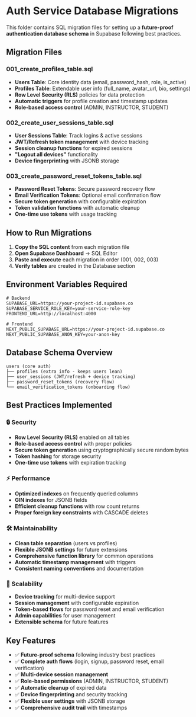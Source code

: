 # Auth Service Database Migrations

This folder contains SQL migration files for setting up a **future-proof authentication database schema** in Supabase following best practices.

## Migration Files

### 001_create_profiles_table.sql
- **Users Table**: Core identity data (email, password_hash, role, is_active)
- **Profiles Table**: Extendable user info (full_name, avatar_url, bio, settings)
- **Row Level Security (RLS)** policies for data protection
- **Automatic triggers** for profile creation and timestamp updates
- **Role-based access control** (ADMIN, INSTRUCTOR, STUDENT)

### 002_create_user_sessions_table.sql
- **User Sessions Table**: Track logins & active sessions
- **JWT/Refresh token management** with device tracking
- **Session cleanup functions** for expired sessions
- **"Logout all devices"** functionality
- **Device fingerprinting** with JSONB storage

### 003_create_password_reset_tokens_table.sql
- **Password Reset Tokens**: Secure password recovery flow
- **Email Verification Tokens**: Optional email confirmation flow
- **Secure token generation** with configurable expiration
- **Token validation functions** with automatic cleanup
- **One-time use tokens** with usage tracking

## How to Run Migrations

1. **Copy the SQL content** from each migration file
2. **Open Supabase Dashboard** → SQL Editor
3. **Paste and execute** each migration in order (001, 002, 003)
4. **Verify tables** are created in the Database section

## Environment Variables Required

```env
# Backend
SUPABASE_URL=https://your-project-id.supabase.co
SUPABASE_SERVICE_ROLE_KEY=your-service-role-key
FRONTEND_URL=http://localhost:4000

# Frontend
NEXT_PUBLIC_SUPABASE_URL=https://your-project-id.supabase.co
NEXT_PUBLIC_SUPABASE_ANON_KEY=your-anon-key
```

## Database Schema Overview

```
users (core auth)
├── profiles (extra info - keeps users lean)
├── user_sessions (JWT/refresh + device tracking)
├── password_reset_tokens (recovery flow)
└── email_verification_tokens (onboarding flow)
```

## Best Practices Implemented

### 🔒 Security
- **Row Level Security (RLS)** enabled on all tables
- **Role-based access control** with proper policies
- **Secure token generation** using cryptographically secure random bytes
- **Token hashing** for storage security
- **One-time use tokens** with expiration tracking

### ⚡ Performance
- **Optimized indexes** on frequently queried columns
- **GIN indexes** for JSONB fields
- **Efficient cleanup functions** with row count returns
- **Proper foreign key constraints** with CASCADE deletes

### 🛠️ Maintainability
- **Clean table separation** (users vs profiles)
- **Flexible JSONB settings** for future extensions
- **Comprehensive function library** for common operations
- **Automatic timestamp management** with triggers
- **Consistent naming conventions** and documentation

### 🔄 Scalability
- **Device tracking** for multi-device support
- **Session management** with configurable expiration
- **Token-based flows** for password reset and email verification
- **Admin capabilities** for user management
- **Extensible schema** for future features

## Key Features

- ✅ **Future-proof schema** following industry best practices
- ✅ **Complete auth flows** (login, signup, password reset, email verification)
- ✅ **Multi-device session management**
- ✅ **Role-based permissions** (ADMIN, INSTRUCTOR, STUDENT)
- ✅ **Automatic cleanup** of expired data
- ✅ **Device fingerprinting** and security tracking
- ✅ **Flexible user settings** with JSONB storage
- ✅ **Comprehensive audit trail** with timestamps
